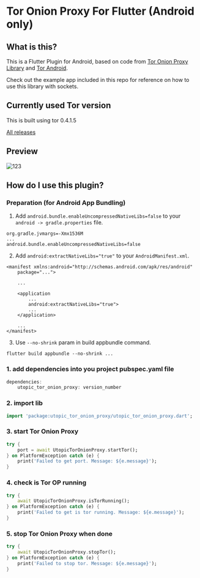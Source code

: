 # Tor Onion Proxy For Flutter (Android only)

## What is this?
This is a Flutter Plugin for Android, based on code from [Tor Onion Proxy Library](https://github.com/thaliproject/Tor_Onion_Proxy_Library) and [Tor Android](https://github.com/guardianproject/tor-android).

Check out the example app included in this repo for reference on how to use this library with sockets.

## Currently used Tor version

This is built using tor 0.4.1.5

[All releases](https://github.com/guardianproject/gpmaven/tree/master/org/torproject/tor-android-binary)

## Preview

![123](https://user-images.githubusercontent.com/8808766/87232488-23387700-c3c8-11ea-9db1-ae2b4ba9b173.gif)

## How do I use this plugin?

### Preparation (for Android App Bundling)
1. Add `android.bundle.enableUncompressedNativeLibs=false` to your `android -> gradle.properties` file.
```
org.gradle.jvmargs=-Xmx1536M
...
android.bundle.enableUncompressedNativeLibs=false
```
2. Add `android:extractNativeLibs="true"` to your `AndroidManifest.xml`.
```
<manifest xmlns:android="http://schemas.android.com/apk/res/android"
    package="...">

    ...

    <application
        ...
        android:extractNativeLibs="true">
        ...
    </application>

    ...
</manifest>
```
3. Use `--no-shrink` param in build appbundle command.
```
flutter build appbundle --no-shrink ...
```

### 1. add dependencies into you project pubspec.yaml file
``` dart
dependencies:
    utopic_tor_onion_proxy: version_number
```

### 2. import lib
``` dart
import 'package:utopic_tor_onion_proxy/utopic_tor_onion_proxy.dart';
```

### 3. start Tor Onion Proxy
``` dart
try {
    port = await UtopicTorOnionProxy.startTor();
} on PlatformException catch (e) {
    print('Failed to get port. Message: ${e.message}');
}
```

### 4. check is Tor OP running
``` dart
try {
    await UtopicTorOnionProxy.isTorRunning();
} on PlatformException catch (e) {
    print('Failed to get is tor running. Message: ${e.message}');
}
```

### 5. stop Tor Onion Proxy when done
``` dart
try {
    await UtopicTorOnionProxy.stopTor();
} on PlatformException catch (e) {
    print('Failed to stop tor. Message: ${e.message}');
}
```
